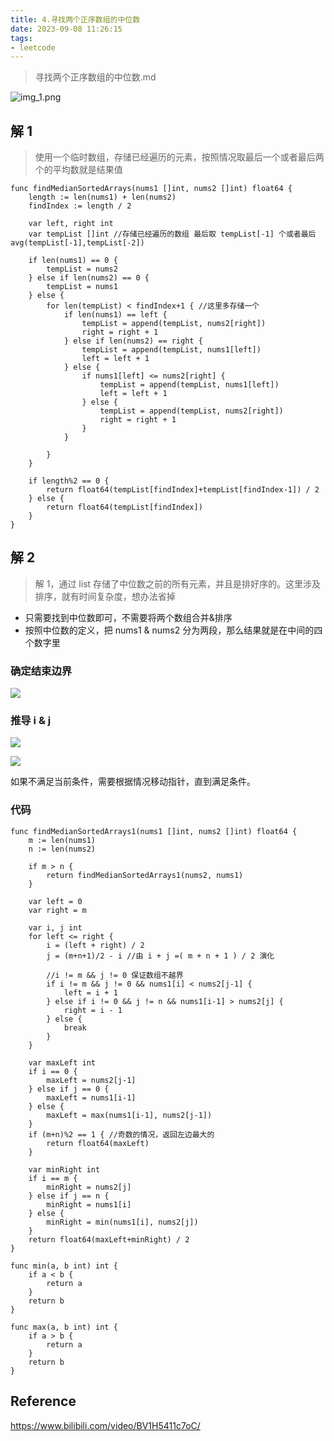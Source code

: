 ```yaml
---
title: 4.寻找两个正序数组的中位数
date: 2023-09-08 11:26:15
tags:
- leetcode 
---
```


> 寻找两个正序数组的中位数.md

![img_1.png](..%2Fimages%2Fcover%2Fimg_1.png)

## 解 1

> 使用一个临时数组，存储已经遍历的元素，按照情况取最后一个或者最后两个的平均数就是结果值

<!--more-->
```shell
func findMedianSortedArrays(nums1 []int, nums2 []int) float64 {
	length := len(nums1) + len(nums2)
	findIndex := length / 2

	var left, right int
	var tempList []int //存储已经遍历的数组 最后取 tempList[-1] 个或者最后 avg(tempList[-1],tempList[-2])

	if len(nums1) == 0 {
		tempList = nums2
	} else if len(nums2) == 0 {
		tempList = nums1
	} else {
		for len(tempList) < findIndex+1 { //这里多存储一个
			if len(nums1) == left {
				tempList = append(tempList, nums2[right])
				right = right + 1
			} else if len(nums2) == right {
				tempList = append(tempList, nums1[left])
				left = left + 1
			} else {
				if nums1[left] <= nums2[right] {
					tempList = append(tempList, nums1[left])
					left = left + 1
				} else {
					tempList = append(tempList, nums2[right])
					right = right + 1
				}
			}

		}
	}

	if length%2 == 0 {
		return float64(tempList[findIndex]+tempList[findIndex-1]) / 2
	} else {
		return float64(tempList[findIndex])
	}
}
```

## 解 2

> 解 1，通过 list 存储了中位数之前的所有元素，并且是排好序的。这里涉及排序，就有时间复杂度，想办法省掉

- 只需要找到中位数即可，不需要将两个数组合并&排序
- 按照中位数的定义，把 nums1 & nums2 分为两段，那么结果就是在中间的四个数字里

### 确定结束边界

![](../images/WX20230909-191923@2x.png)

### 推导 i & j

![](../images/WX20230909-162243%402x.png)

![](../images/WX20230909-175454%402x.png)

如果不满足当前条件，需要根据情况移动指针，直到满足条件。

### 代码

```shell
func findMedianSortedArrays1(nums1 []int, nums2 []int) float64 {
	m := len(nums1)
	n := len(nums2)

	if m > n {
		return findMedianSortedArrays1(nums2, nums1)
	}

	var left = 0
	var right = m

	var i, j int
	for left <= right {
		i = (left + right) / 2
		j = (m+n+1)/2 - i //由 i + j =( m + n + 1 ) / 2 演化

		//i != m && j != 0 保证数组不越界
		if i != m && j != 0 && nums1[i] < nums2[j-1] {
			left = i + 1
		} else if i != 0 && j != n && nums1[i-1] > nums2[j] {
			right = i - 1
		} else {
			break
		}
	}

	var maxLeft int
	if i == 0 {
		maxLeft = nums2[j-1]
	} else if j == 0 {
		maxLeft = nums1[i-1]
	} else {
		maxLeft = max(nums1[i-1], nums2[j-1])
	}
	if (m+n)%2 == 1 { //奇数的情况，返回左边最大的
		return float64(maxLeft)
	}

	var minRight int
	if i == m {
		minRight = nums2[j]
	} else if j == n {
		minRight = nums1[i]
	} else {
		minRight = min(nums1[i], nums2[j])
	}
	return float64(maxLeft+minRight) / 2
}

func min(a, b int) int {
	if a < b {
		return a
	}
	return b
}

func max(a, b int) int {
	if a > b {
		return a
	}
	return b
}
```

## Reference

https://www.bilibili.com/video/BV1H5411c7oC/